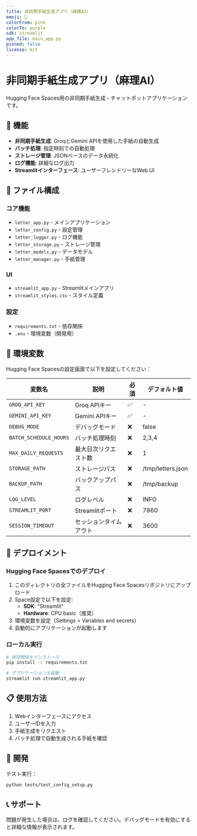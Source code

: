 ```yaml
---
title: 非同期手紙生成アプリ（麻理AI）
emoji: 💌
colorFrom: pink
colorTo: purple
sdk: streamlit
app_file: main_app.py
pinned: false
license: mit
---
```


# 非同期手紙生成アプリ（麻理AI）

Hugging Face Spaces用の非同期手紙生成・チャットボットアプリケーションです。

## 🚀 機能

- **非同期手紙生成**: GroqとGemini APIを使用した手紙の自動生成
- **バッチ処理**: 指定時刻での自動処理
- **ストレージ管理**: JSONベースのデータ永続化
- **ログ機能**: 詳細なログ出力
- **Streamlitインターフェース**: ユーザーフレンドリーなWeb UI

## 📁 ファイル構成

### コア機能
- `letter_app.py` - メインアプリケーション
- `letter_config.py` - 設定管理
- `letter_logger.py` - ログ機能
- `letter_storage.py` - ストレージ管理
- `letter_models.py` - データモデル
- `letter_manager.py` - 手紙管理

### UI
- `streamlit_app.py` - Streamlitメインアプリ
- `streamlit_styles.css` - スタイル定義

### 設定
- `requirements.txt` - 依存関係
- `.env` - 環境変数（開発用）

## 🔧 環境変数

Hugging Face Spacesの設定画面で以下を設定してください：

| 変数名 | 説明 | 必須 | デフォルト値 |
|--------|------|------|-------------|
| `GROQ_API_KEY` | Groq APIキー | ✅ | - |
| `GEMINI_API_KEY` | Gemini APIキー | ✅ | - |
| `DEBUG_MODE` | デバッグモード | ❌ | false |
| `BATCH_SCHEDULE_HOURS` | バッチ処理時刻 | ❌ | 2,3,4 |
| `MAX_DAILY_REQUESTS` | 最大日次リクエスト数 | ❌ | 1 |
| `STORAGE_PATH` | ストレージパス | ❌ | /tmp/letters.json |
| `BACKUP_PATH` | バックアップパス | ❌ | /tmp/backup |
| `LOG_LEVEL` | ログレベル | ❌ | INFO |
| `STREAMLIT_PORT` | Streamlitポート | ❌ | 7860 |
| `SESSION_TIMEOUT` | セッションタイムアウト | ❌ | 3600 |

## 🚀 デプロイメント

### Hugging Face Spacesでのデプロイ

1. このディレクトリの全ファイルをHugging Face Spacesリポジトリにアップロード
2. Space設定で以下を設定:
   - **SDK**: "Streamlit"
   - **Hardware**: CPU basic（推奨）
3. 環境変数を設定（Settings > Variables and secrets）
4. 自動的にアプリケーションが起動します

### ローカル実行

```bash
# 依存関係をインストール
pip install -r requirements.txt

# アプリケーションを起動
streamlit run streamlit_app.py
```

## 📋 使用方法

1. Webインターフェースにアクセス
2. ユーザーIDを入力
3. 手紙生成をリクエスト
4. バッチ処理で自動生成される手紙を確認

## 🧪 開発

テスト実行：

```bash
python tests/test_config_setup.py
```

## 📞 サポート

問題が発生した場合は、ログを確認してください。デバッグモードを有効にすると詳細な情報が表示されます。